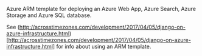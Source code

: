 Azure ARM template for deploying an Azure Web App, Azure Search, Azure Storage and Azure SQL database.

See (http://acrosstimezones.com/development/2017/04/05/django-on-azure-infrastructure.html)[http://acrosstimezones.com/development/2017/04/05/django-on-azure-infrastructure.html] for info about using an ARM template.
